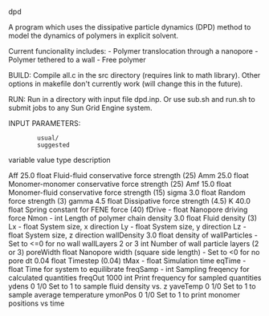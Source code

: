 dpd

A program which uses the dissipative particle dynamics (DPD) method to model the dynamics of polymers in explicit solvent.

Current funcionality includes:
    - Polymer translocation through a nanopore
    - Polymer tethered to a wall
    - Free polymer


BUILD:
Compile all.c in the src directory (requires link to math library). Other options in makefile don't currently work (will change this in the future).


RUN:
Run in a directory with input file dpd.inp. Or use sub.sh and run.sh to submit jobs to any Sun Grid Engine system.


INPUT PARAMETERS:
            
            usual/
            suggested
variable    value       type    description

Aff         25.0        float   Fluid-fluid conservative force strength (25)
Amm         25.0        float   Monomer-monomer conservative force strength (25)
Amf         15.0        float   Monomer-fluid conservative force strength (15)
sigma       3.0         float   Random force strength (3)
gamma       4.5         float   Dissipative force strength (4.5)
K           40.0        float   Spring constant for FENE force (40)
fDrive      -           float   Nanopore driving force
Nmon        -           int     Length of polymer chain
density     3.0         float   Fluid density (3)
Lx          -           float   System size, x direction
Ly          -           float   System size, y direction
Lz          -           float   System size, z direction
wallDensity 3.0         float   density of wallParticles
                                    - Set to <=0 for no wall
wallLayers  2 or 3      int     Number of wall particle layers (2 or 3)
poreWidth               float   Nanopore width (square side length)
                                    - Set to <0 for no pore
dt          0.04        float   Timestep (0.04)
tMax        -           float   Simulation time
eqTime      -           float   Time for system to equilibrate
freqSamp    -           int     Sampling freqency for calculated quantities
freqOut     1000        int     Print frequency for sampled quantities
ydens       0           1/0     Set to 1 to sample fluid density vs. z
yaveTemp    0           1/0     Set to 1 to sample average temperature
ymonPos     0           1/0     Set to 1 to print monomer positions vs time

